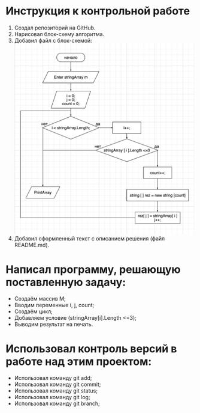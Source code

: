 # Инструкция к контрольной работе
1. Создал репозиторий на GitHub.
2. Нарисовал блок-схему алгоритма.
3. Добавил файл с блок-схемой:![Файл с блок-схемой алгоритма](Blok-shema.jpg)
4. Добавил оформленный текст с описанием решения (файл README.md).

# Написал программу, решающую поставленную задачу:
* Создаём массив М;
* Вводим переменные i, j, count;
* Создаём цикл;
* Добавляем условие (stringArray[i].Length <=3);
* Выводим результат на печать.

# Использовал контроль версий в работе над этим проектом:
* Использовал команду git add;
* Использовал команду git commit;
* Использовал команду git status;
* Использовал команду git log;
* Использовал команду git branch;